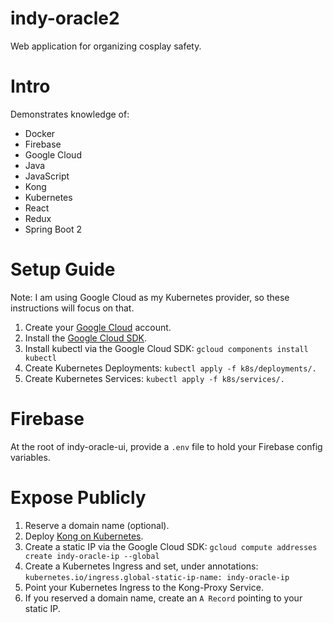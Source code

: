 
# indy-oracle2
Web application for organizing cosplay safety.

# Intro
Demonstrates knowledge of:

- Docker
- Firebase
- Google Cloud
- Java
- JavaScript
- Kong
- Kubernetes
- React
- Redux
- Spring Boot 2

# Setup Guide
Note: I am using Google Cloud as my Kubernetes provider, so these instructions will focus on that.

1. Create your [Google Cloud](https://cloud.google.com/) account.
2. Install the [Google Cloud SDK](https://cloud.google.com/sdk/docs/quickstart-windows).
3. Install kubectl via the Google Cloud SDK: `gcloud components install kubectl`
4. Create Kubernetes Deployments: `kubectl apply -f k8s/deployments/.`
5. Create Kubernetes Services: `kubectl apply -f k8s/services/.`

# Firebase
At the root of indy-oracle-ui, provide a `.env` file to hold your Firebase config variables.

# Expose Publicly
1. Reserve a domain name (optional).
2. Deploy [Kong on Kubernetes](https://docs.konghq.com/install/kubernetes/).
3. Create a static IP via the Google Cloud SDK: `gcloud compute addresses create indy-oracle-ip --global`
4. Create a Kubernetes Ingress and set, under annotations: `kubernetes.io/ingress.global-static-ip-name: indy-oracle-ip`
5. Point your Kubernetes Ingress to the Kong-Proxy Service.
6. If you reserved a domain name, create an `A Record` pointing to your static IP.
